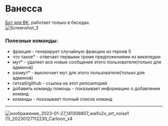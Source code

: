 # Ванесса
[Бот для ВК](https://vk.com/vanessakapustovna "Группа бота в ВК"), работает только в беседах.\
![Screenshot_3](https://user-images.githubusercontent.com/106178214/215032483-0b232690-cbc3-4062-b6ca-a056b389444c.png)

### Полезные команды:
- фракция - генерирует случайную фракцию из героев 5
- что такое* - отвечает первыми тремя предложениями из википедии
- мут* - удаляет все новые сообщения этого пользователя(только для админов)
- размут* - выключает мут для этого пользователя(только для админов)
- гитхаб/github - ссылка на этот репозиторий
- добавить команду помощь - показывает информацию о добавлении команд
- команды - показывает полный список команд 
---
![изображение_2023-01-27_141308807_waifu2x_art_noise1 (1)_20230127112230_Cartoon_x4](https://user-images.githubusercontent.com/106178214/215074764-2a59dbf8-ea81-4ad9-b58b-52ed37507764.png)
